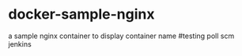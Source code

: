 # docker-sample-nginx
a sample nginx container to display container name
#testing poll scm jenkins 
